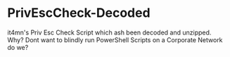 # PrivEscCheck-Decoded
it4mn's Priv Esc Check Script which ash been decoded and unzipped. Why? Dont want to blindly run PowerShell Scripts on a Corporate Network do we?
